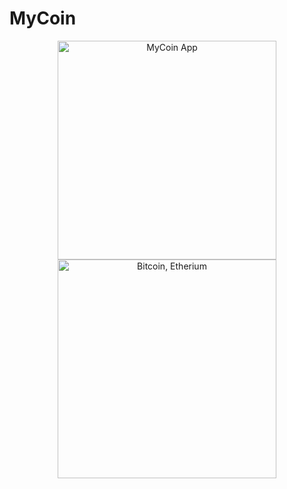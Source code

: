 # MyCoin


<p align="center">
  <img src="https://user-images.githubusercontent.com/57216650/97628647-08a11100-1a3e-11eb-9cf7-667df76a6f96.png" width="350" title="MyCoin App">
  <img src="https://user-images.githubusercontent.com/57216650/97628699-1c4c7780-1a3e-11eb-9275-fe2e1e6033ba.png" width="350" alt="Bitcoin, Etherium">
</p>
